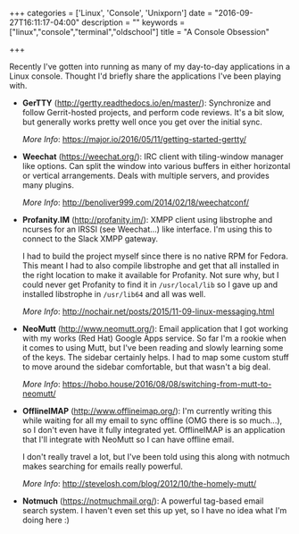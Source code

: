 +++
categories = ['Linux', 'Console', 'Unixporn']
date = "2016-09-27T16:11:17-04:00"
description = ""
keywords = ["linux","console","terminal","oldschool"]
title = "A Console Obsession"

+++

Recently I've gotten into running as many of my day-to-day applications in a
Linux console. Thought I'd briefly share the applications I've been playing
with.
<!--more-->

* **GerTTY** (http://gertty.readthedocs.io/en/master/): Synchronize and follow
  Gerrit-hosted projects, and perform code reviews. It's a bit slow, but
  generally works pretty well once you get over the initial sync.

    _More Info_: https://major.io/2016/05/11/getting-started-gertty/

* **Weechat** (https://weechat.org/): IRC client with tiling-window manager like
  options. Can split the window into various buffers in either horizontal or
  vertical arrangements. Deals with multiple servers, and provides many
  plugins.

    _More Info_: http://benoliver999.com/2014/02/18/weechatconf/

* **Profanity.IM** (http://profanity.im/): XMPP client using libstrophe and ncurses
  for an IRSSI (see Weechat...) like interface. I'm using this to connect to
  the Slack XMPP gateway.

    I had to build the project myself since there is no native RPM for Fedora.
    This meant I had to also compile libstrophe and get that all installed in the
    right location to make it available for Profanity. Not sure why, but I could
    never get Profanity to find it in `/usr/local/lib` so I gave up and installed
    libstrophe in `/usr/lib64` and all was well.

    _More Info_: http://nochair.net/posts/2015/11-09-linux-messaging.html

* **NeoMutt** (http://www.neomutt.org/): Email application that I got working with
  my works (Red Hat) Google Apps service. So far I'm a rookie when it comes to
  using Mutt, but I've been reading and slowly learning some of the keys. The
  sidebar certainly helps. I had to map some custom stuff to move around the
  sidebar comfortable, but that wasn't a big deal.

    _More Info_: https://hobo.house/2016/08/08/switching-from-mutt-to-neomutt/

* **OfflineIMAP** (http://www.offlineimap.org/): I'm currently writing this while
  waiting for all my email to sync offline (OMG there is so much...), so I
  don't even have it fully integrated yet. OfflineIMAP is an application that
  I'll integrate with NeoMutt so I can have offline email.

    I don't really travel a lot, but I've been told using this along with notmuch
    makes searching for emails really powerful.

    _More Info_: http://stevelosh.com/blog/2012/10/the-homely-mutt/

* **Notmuch** (https://notmuchmail.org/): A powerful tag-based email search system.
  I haven't even set this up yet, so I have no idea what I'm doing here :)
